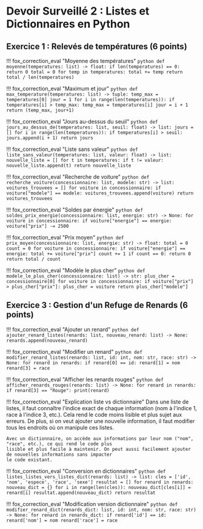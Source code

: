# Devoir Surveillé 2 : Listes et Dictionnaires en Python

## Exercice 1 : Relevés de températures (6 points)

!!! fox_correction_eval "Moyenne des températures"
    ```python
    def moyenne(temperatures: list) -> float:
        if len(temperatures) == 0:
            return 0
        total = 0
        for temp in temperatures:
            total += temp
        return total / len(temperatures)
    ```

!!! fox_correction_eval "Maximum et jour"
    ```python
    def max_temperature(temperatures: list) -> tuple:
        temp_max = temperatures[0]
        jour = 1
        for i in range(len(temperatures)):
            if temperatures[i] > temp_max:
                temp_max = temperatures[i]
                jour = i + 1
        return (temp_max, jour+1)
    ```

!!! fox_correction_eval "Jours au-dessus du seuil"
    ```python
    def jours_au_dessus_de(temperatures: list, seuil: float) -> list:
        jours = []
        for i in range(len(temperatures)):
            if temperatures[i] > seuil:
                jours.append(i + 1)
        return jours
    ```

!!! fox_correction_eval "Liste sans valeur"
    ```python
    def liste_sans_valeur(temperatures: list, valeur: float) -> list:
        nouvelle_liste = []
        for t in temperatures:
            if t != valeur:
                nouvelle_liste.append(t)
        return nouvelle_liste
    ```

!!! fox_correction_eval "Recherche de voiture"
    ```python
    def recherche_voiture(concessionnaire: list, modele: str) -> list:
        voitures_trouvees = []
        for voiture in concessionnaire:
            if voiture["modele"] == modele:
                voitures_trouvees.append(voiture)
        return voitures_trouvees
    ```

!!! fox_correction_eval "Soldes par énergie"
    ```python
    def soldes_prix_energie(concessionnaire: list, energie: str) -> None:
        for voiture in concessionnaire:
            if voiture["energie"] == energie:
                voiture["prix"] -= 2500
    ```

!!! fox_correction_eval "Prix moyen"
    ```python
    def prix_moyen(concessionnaire: list, energie: str) -> float:
        total = 0
        count = 0
        for voiture in concessionnaire:
            if voiture["energie"] == energie:
                total += voiture["prix"]
                count += 1
        if count == 0:
            return 0
        return total / count
    ```

!!! fox_correction_eval "Modèle le plus cher"
    ```python
    def modele_le_plus_cher(concessionnaire: list) -> str:
        plus_cher = concessionnaire[0]
        for voiture in concessionnaire:
            if voiture["prix"] > plus_cher["prix"]:
                plus_cher = voiture
        return plus_cher["modele"]
    ```

## Exercice 3 : Gestion d'un Refuge de Renards (6 points)

!!! fox_correction_eval "Ajouter un renard"
    ```python
    def ajouter_renard_listes(renards: list, nouveau_renard: list) -> None:
        renards.append(nouveau_renard)
    ```

!!! fox_correction_eval "Modifier un renard"
    ```python
    def modifier_renard_listes(renards: list, id: int, nom: str, race: str) -> None:
        for renard in renards:
            if renard[0] == id:
                renard[1] = nom
                renard[3] = race
    ```

!!! fox_correction_eval "Afficher les renards rouges"
    ```python
    def afficher_renards_rouges(renards: list) -> None:
        for renard in renards:
            if renard[3] == "Rouge":
                print(renard)
    ```

!!! fox_correction_eval "Explication liste vs dictionnaire"
    Dans une liste de listes, il faut connaître l'indice exact de chaque information (nom à l'indice 1, race à l'indice 3, etc.).
    Cela rend le code moins lisible et plus sujet aux erreurs. De plus, si on veut ajouter une nouvelle information,
    il faut modifier tous les endroits où on manipule ces listes.
    
    Avec un dictionnaire, on accède aux informations par leur nom ("nom", "race", etc.), ce qui rend le code plus
    lisible et plus facile à maintenir. On peut aussi facilement ajouter de nouvelles informations sans impacter
    le code existant.

!!! fox_correction_eval "Conversion en dictionnaires"
    ```python
    def listes_listes_vers_listes_dict(renards: list) -> list:
        cles = ['id', 'nom', 'espece', 'race', 'sexe']
        resultat = []
        for renard in renards:
            nouveau_dict = {}
            for i in range(len(cles)):
                nouveau_dict[cles[i]] = renard[i]
            resultat.append(nouveau_dict)
        return resultat
    ```

!!! fox_correction_eval "Modification version dictionnaire"
    ```python
    def modifier_renard_dict(renards_dict: list, id: int, nom: str, race: str) -> None:
        for renard in renards_dict:
            if renard['id'] == id:
                renard['nom'] = nom
                renard['race'] = race
    ```